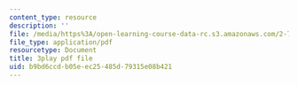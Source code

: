 ```yaml
---
content_type: resource
description: ''
file: /media/https%3A/open-learning-course-data-rc.s3.amazonaws.com/2-71-optics-spring-2009/b9bd6ccdb05eec25485d79315e08b421_Xke7rX3QO-k.pdf
file_type: application/pdf
resourcetype: Document
title: 3play pdf file
uid: b9bd6ccd-b05e-ec25-485d-79315e08b421
---
```

